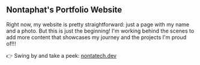 ## Nontaphat's Portfolio Website

Right now, my website is pretty straightforward: just a page with my name and a photo. But this is just the beginning! I'm working behind the scenes to add more content that showcases my journey and the projects I'm proud of!!!

👉 Swing by and take a peek: [nontatech.dev](https://nontatech.dev)
